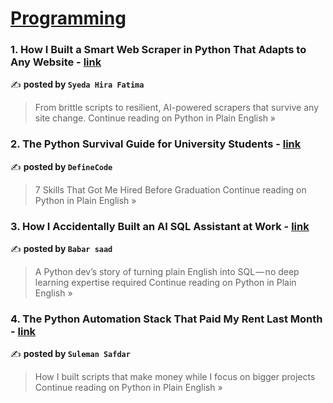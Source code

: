 
<h1><a href=https://medium.com/tag/programming/recommended target="_blank" rel="noopener noreferrer">Programming</a></h1>
<h3>1. How I Built a Smart Web Scraper in Python That Adapts to Any Website - <a href="https://python.plainenglish.io/how-i-built-a-smart-web-scraper-in-python-that-adapts-to-any-website-14987ce723c0?source=rss------programming-5" target="_blank" rel="noopener noreferrer">link</a></h3>

✍️ **posted by `Syeda Hira Fatima`**

<blockquote>From brittle scripts to resilient, AI-powered scrapers that survive any site change.
Continue reading on Python in Plain English »</blockquote>

<h3>2. The Python Survival Guide for University Students  - <a href="https://python.plainenglish.io/the-python-survival-guide-for-university-students-16e2af8d0354?source=rss------programming-5" target="_blank" rel="noopener noreferrer">link</a></h3>

✍️ **posted by `DefineCode`**

<blockquote>7 Skills That Got Me Hired Before Graduation
Continue reading on Python in Plain English »</blockquote>

<h3>3. How I Accidentally Built an AI SQL Assistant at Work - <a href="https://python.plainenglish.io/how-i-accidentally-built-an-ai-sql-assistant-at-work-46f2e6078fa5?source=rss------programming-5" target="_blank" rel="noopener noreferrer">link</a></h3>

✍️ **posted by `Babar saad`**

<blockquote>A Python dev’s story of turning plain English into SQL — no deep learning expertise required
Continue reading on Python in Plain English »</blockquote>

<h3>4. The Python Automation Stack That Paid My Rent Last Month - <a href="https://python.plainenglish.io/the-python-automation-stack-that-paid-my-rent-last-month-8618eb16befe?source=rss------programming-5" target="_blank" rel="noopener noreferrer">link</a></h3>

✍️ **posted by `Suleman Safdar`**

<blockquote>How I built scripts that make money while I focus on bigger projects
Continue reading on Python in Plain English »</blockquote>

